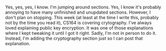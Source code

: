 Yes, yes, yes, I know.
I'm jumping around sections.
Yes, I know it's probably annoying to have many unfinished and unupdated
sections.
However, I don't plan on stopping.
This week (at least at the time I write this, probably not by the time you read
it), CS164 is covering crytography.
I've always loved explaining public key encryption.
It was one of those explanations where I kept tweaking it until I got it right.
Sadly, I'm not in person to do it.
Instead, I'm adding the cryptography section just so I can post that
explanation.


